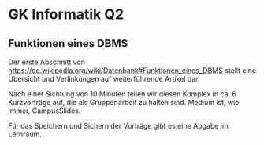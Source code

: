 # GK Informatik Q2

## Funktionen eines DBMS

Der erste Abschnitt von https://de.wikipedia.org/wiki/Datenbank#Funktionen_eines_DBMS stellt eine Übersicht und Verlinkungen auf weiterführende Artikel dar.

Nach einer Sichtung von 10 Minuten teilen wir diesen Komplex in ca. 6 Kurzvorträge auf, die als Gruppenarbeit zu halten sind. Medium ist, wie immer, CampusSlides.

Für das Speichern und Sichern der Vorträge gibt es eine Abgabe im Lernraum.

